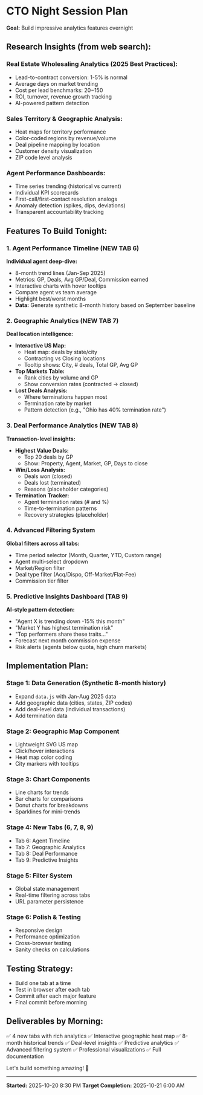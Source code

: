 # CTO Night Session Plan
**Goal:** Build impressive analytics features overnight

## Research Insights (from web search):

### Real Estate Wholesaling Analytics (2025 Best Practices):
- Lead-to-contract conversion: 1-5% is normal
- Average days on market trending
- Cost per lead benchmarks: $20-$150
- ROI, turnover, revenue growth tracking
- AI-powered pattern detection

### Sales Territory & Geographic Analysis:
- Heat maps for territory performance
- Color-coded regions by revenue/volume
- Deal pipeline mapping by location
- Customer density visualization
- ZIP code level analysis

### Agent Performance Dashboards:
- Time series trending (historical vs current)
- Individual KPI scorecards
- First-call/first-contact resolution analogs
- Anomaly detection (spikes, dips, deviations)
- Transparent accountability tracking

## Features To Build Tonight:

### 1. Agent Performance Timeline (NEW TAB 6)
**Individual agent deep-dive:**
- 8-month trend lines (Jan-Sep 2025)
- Metrics: GP, Deals, Avg GP/Deal, Commission earned
- Interactive charts with hover tooltips
- Compare agent vs team average
- Highlight best/worst months
- **Data:** Generate synthetic 8-month history based on September baseline

### 2. Geographic Analytics (NEW TAB 7)
**Deal location intelligence:**
- **Interactive US Map:**
  - Heat map: deals by state/city
  - Contracting vs Closing locations
  - Tooltip shows: City, # deals, Total GP, Avg GP
- **Top Markets Table:**
  - Rank cities by volume and GP
  - Show conversion rates (contracted → closed)
- **Lost Deals Analysis:**
  - Where terminations happen most
  - Termination rate by market
  - Pattern detection (e.g., "Ohio has 40% termination rate")

### 3. Deal Performance Analytics (NEW TAB 8)
**Transaction-level insights:**
- **Highest Value Deals:**
  - Top 20 deals by GP
  - Show: Property, Agent, Market, GP, Days to close
- **Win/Loss Analysis:**
  - Deals won (closed)
  - Deals lost (terminated)
  - Reasons (placeholder categories)
- **Termination Tracker:**
  - Agent termination rates (# and %)
  - Time-to-termination patterns
  - Recovery strategies (placeholder)

### 4. Advanced Filtering System
**Global filters across all tabs:**
- Time period selector (Month, Quarter, YTD, Custom range)
- Agent multi-select dropdown
- Market/Region filter
- Deal type filter (Acq/Dispo, Off-Market/Flat-Fee)
- Commission tier filter

### 5. Predictive Insights Dashboard (TAB 9)
**AI-style pattern detection:**
- "Agent X is trending down -15% this month"
- "Market Y has highest termination risk"
- "Top performers share these traits..."
- Forecast next month commission expense
- Risk alerts (agents below quota, high churn markets)

## Implementation Plan:

### Stage 1: Data Generation (Synthetic 8-month history)
- Expand `data.js` with Jan-Aug 2025 data
- Add geographic data (cities, states, ZIP codes)
- Add deal-level data (individual transactions)
- Add termination data

### Stage 2: Geographic Map Component
- Lightweight SVG US map
- Click/hover interactions
- Heat map color coding
- City markers with tooltips

### Stage 3: Chart Components
- Line charts for trends
- Bar charts for comparisons
- Donut charts for breakdowns
- Sparklines for mini-trends

### Stage 4: New Tabs (6, 7, 8, 9)
- Tab 6: Agent Timeline
- Tab 7: Geographic Analytics
- Tab 8: Deal Performance
- Tab 9: Predictive Insights

### Stage 5: Filter System
- Global state management
- Real-time filtering across tabs
- URL parameter persistence

### Stage 6: Polish & Testing
- Responsive design
- Performance optimization
- Cross-browser testing
- Sanity checks on calculations

## Testing Strategy:
- Build one tab at a time
- Test in browser after each tab
- Commit after each major feature
- Final commit before morning

## Deliverables by Morning:
✅ 4 new tabs with rich analytics
✅ Interactive geographic heat map
✅ 8-month historical trends
✅ Deal-level insights
✅ Predictive analytics
✅ Advanced filtering system
✅ Professional visualizations
✅ Full documentation

Let's build something amazing! 🚀

---
**Started:** 2025-10-20 8:30 PM
**Target Completion:** 2025-10-21 6:00 AM
